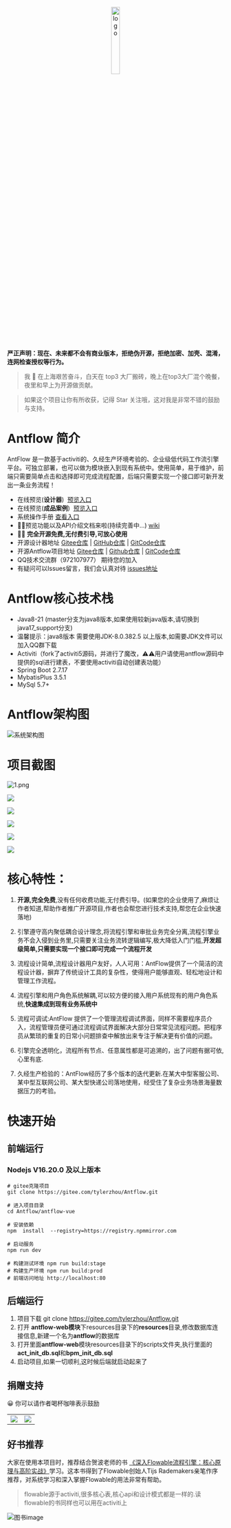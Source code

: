 
<p align="center" style="margin-bottom: 0 !important">
	<img alt="logo" src="./doc/images/logo.png"  width = 20%;>
</p>
 
  **严正声明：现在、未来都不会有商业版本，拒绝伪开源，拒绝加密、加壳、混淆，连网检查授权等行为。** 

>我 🐶 在上海艰苦奋斗，白天在 top3 大厂搬砖，晚上在top3大厂混个晚餐，夜里和早上为开源做贡献。

>如果这个项目让你有所收获，记得 Star 关注哦，这对我是非常不错的鼓励与支持。

# Antflow 简介
AntFlow 是一款基于activiti的、久经生产环境考验的、企业级低代码工作流引擎平台。可独立部署，也可以做为模块嵌入到现有系统中。使用简单，易于维护，前端只需要简单点击和选择即可完成流程配置，后端只需要实现一个接口即可新开发出一条业务流程！
-  在线预览(**设计器**) &nbsp;[预览入口](http://117.72.70.166/ant-flow/dist/#/)
-  在线预览(**成品案例**) &nbsp;[预览入口](http://117.72.70.166/admin/) 
-  系统操作手册 [查看入口](https://gitee.com/tylerzhou/Antflow/wikis/)
-  📢📢预览功能以及API介绍文档来啦(持续完善中...) [wiki](https://gitee.com/tylerzhou/Antflow/wikis/)
-  📢📢 **完全开源免费,无付费引导,可放心使用**
-  开源设计器地址 [Gitee仓库](https://gitee.com/ldhnet/AntFlow-Designer) | [GitHub仓库](https://github.com/ldhnet/AntFlow-Designer) | [GitCode仓库](https://gitcode.com/ldhnet/FlowDesigner/overview)
-  开源Antflow项目地址 [Gitee仓库](https://gitee.com/tylerzhou/Antflow) | [Github仓库](https://github.com/mrtylerzhou/AntFlow) | [GitCode仓库](https://gitcode.com/zypqqgc/AntFlow/overview)
-  QQ技术交流群（972107977） 期待您的加入
-  有疑问可以Issues留言，我们会认真对待  [issues地址](https://gitee.com/tylerzhou/Antflow/issues)


# Antflow核心技术栈

* Java8-21 (master分支为java8版本,如果使用较新java版本,请切换到java17_support分支)
* 温馨提示：java8版本 需要使用JDK-8.0.382.5 以上版本,如需要JDK文件可以加入QQ群下载
* Activiti（fork了activiti5源码，并进行了魔改，⚠⚠用户请使用antflow源码中提供的sql进行建表，不要使用activiti自动创建表功能）
* Spring Boot 2.7.17
* MybatisPlus 3.5.1
* MySql 5.7+

# Antflow架构图

![系统架构图](./doc/images/AntFlow架构.png)

# 项目截图
![1.png](./doc/images/1.png)

![](./doc/images/2.png)
 
![](./doc/images/3.png)

![](./doc/images/4.png)

![](./doc/images/5.png)

![](./doc/images/6.png)

# 核心特性：
1. **开源,完全免费**,没有任何收费功能,无付费引导。(如果您的企业使用了,麻烦让作者知道,帮助作者推广开源项目,作者也会帮您进行技术支持,帮您在企业快速落地)

2. 引擎遵守高内聚低耦合设计理念,将流程引擎和审批业务完全分离,流程引擎业务不会入侵到业务里,只需要关注业务流转逻辑编写,极大降低入门门槛,**开发超级简单,只需要实现一个接口即可完成一个流程开发**

3. 流程设计简单,流程设计器用户友好，人人可用：AntFlow提供了一个简洁的流程设计器，摒弃了传统设计工具的复杂性，使得用户能够直观、轻松地设计和管理工作流程。

4. 流程引擎和用户角色系统解耦,可以较方便的接入用户系统现有的用户角色系统,**快速集成到现有业务系统中**

5. 流程可调试:AntFlow 提供了一个管理流程调试界面，同样不需要程序员介入，流程管理员便可通过流程调试界面解决大部分日常常见流程问题。把程序员从繁琐的重复的日常小问题排查中解放出来专注于解决更有价值的问题。

6. 引擎完全透明化，流程所有节点、任意属性都是可追溯的，出了问题有据可依,心里有底.

7. 久经生产检验的：AntFlow经历了多个版本的迭代更新.在某大中型客服公司、某中型互联网公司、某大型快递公司落地使用，经受住了复杂业务场景海量数据压力的考验。
 
# 快速开始

## 前端运行
### Nodejs V16.20.0 及以上版本
```
# gitee克隆项目
git clone https://gitee.com/tylerzhou/Antflow.git 

# 进入项目目录
cd Antflow/antflow-vue

# 安装依赖
npm  install  --registry=https://registry.npmmirror.com

# 启动服务
npm run dev

# 构建测试环境 npm run build:stage
# 构建生产环境 npm run build:prod
# 前端访问地址 http://localhost:80
```

## 后端运行
1. 项目下载 git clone https://gitee.com/tylerzhou/Antflow.git
2. 打开 **antflow-web模块**下resources目录下的**resources**目录,修改数据库连接信息,新建一个名为**antflow**的数据库
3. 打开里面**antflow-web**模块resources目录下的scripts文件夹,执行里面的**act_init_db.sql**和**bpm_init_db.sql**
4. 启动项目,如果一切顺利,这时候后端就启动起来了  

##  捐赠支持
😀 你可以请作者喝杯咖啡表示鼓励
<table>
    <tr>
        <td><img src="https://gitee.com/ldhnet/AntFlow-Designer/raw/master/public/images/wxpay.jpg"/></td>
        <td><img src="https://gitee.com/ldhnet/AntFlow-Designer/raw/master/public/images/alipay.jpg"/></td>
    </tr>  
</table>

## 好书推荐
大家在使用本项目时，推荐结合贺波老师的书
[《深入Flowable流程引擎：核心原理与高阶实战》](https://item.jd.com/14804836.html)学习。这本书得到了Flowable创始人Tijs Rademakers亲笔作序推荐，对系统学习和深入掌握Flowable的用法非常有帮助。

> flowable源于activiti,很多核心表,核心api和设计模式都是一样的.读flowable的书同样也可以用在activiti上

![图书image](./doc/images/flowablebook.jpg)
